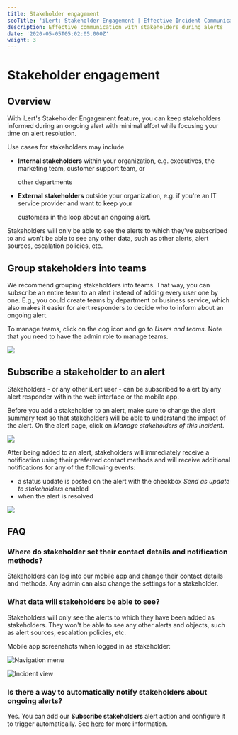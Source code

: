 ```yaml
---
title: Stakeholder engagement
seoTitle: 'iLert: Stakeholder Engagement | Effective Incident Communication'
description: Effective communication with stakeholders during alerts
date: '2020-05-05T05:02:05.000Z'
weight: 3
---
```


# Stakeholder engagement

## Overview <a id="overview"></a>

With iLert's Stakeholder Engagement feature, you can keep stakeholders informed during an ongoing alert with minimal effort while focusing your time on alert resolution.

Use cases for stakeholders may include

* **Internal stakeholders** within your organization, e.g. executives, the marketing team, customer support team, or 

  other departments 

* **External stakeholders** outside your organization, e.g. if you're an IT service provider and want to keep your 

  customers in the loop about an ongoing alert.

Stakeholders will only be able to see the alerts to which they've subscribed to and won't be able to see any other data, such as other alerts, alert sources, escalation policies, etc.

## Group stakeholders into teams <a id="2"></a>

We recommend grouping stakeholders into teams. That way, you can subscribe an entire team to an alert instead of adding every user one by one. E.g., you could create teams by department or business service, which also makes it easier for alert responders to decide who to inform about an ongoing alert.

To manage teams, click on the cog icon and go to _Users and teams_. Note that you need to have the admin role to manage teams.

![](../.gitbook/assets/teams.png)

## Subscribe a stakeholder to an alert <a id="3"></a>

Stakeholders - or any other iLert user - can be subscribed to alert by any alert responder within the web interface or the mobile app.

Before you add a stakeholder to an alert, make sure to change the alert summary text so that stakeholders will be able to understand the impact of the alert. On the alert page, click on _Manage stakeholders of this incident_.

![](../.gitbook/assets/manage_stakeholder.png)

After being added to an alert, stakeholders will immediately receive a notification using their preferred contact methods and will receive additional notifications for any of the following events:

* a status update is posted on the alert with the checkbox _Send as update to stakeholders_ enabled
* when the alert is resolved

![](../.gitbook/assets/status_update.png)

## FAQ

### Where do stakeholder set their contact details and notification methods?

Stakeholders can log into our mobile app and change their contact details and methods. Any admin can also change the settings for a stakeholder.

### What data will stakeholders be able to see?

Stakeholders will only see the alerts to which they have been added as stakeholders. They won't be able to see any other alerts and objects, such as alert sources, escalation policies, etc.

Mobile app screenshots when logged in as stakeholder:

![Navigation menu](../.gitbook/assets/sh_menu.png)

![Incident view](../.gitbook/assets/sh_mobile_view_incident.png)

### Is there a way to automatically notify stakeholders about ongoing alerts?

Yes. You can add our **Subscribe stakeholders** alert action and configure it to trigger automatically. See [here](https://docs.ilert.com/integrations/stakeholder-subscription) for more information.

